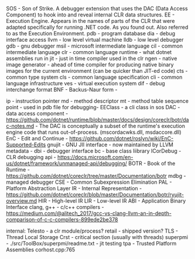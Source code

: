 SOS - Son of Strike. A debugger extension that uses the DAC (Data Access Component) to hook into and reveal internal CLR data structures.
EE - Execution Engine. Appears in the names of parts of the CLR that were adapted specifically for running .NET code. As you found out. Also referred to as the Execution Environment.
pdb - program database
dia - debug interface access
llvm - low level virtual machine
lldb - low level debugger
gdb - gnu debugger
msil - microsoft intermediate language
cil - common intermediate language
clr - common language runtime - what dotnet assemblies run in
jit - just in time compiler used in the clr
ngen - native image generator - ahead of time compiler for producing native binary images for the current environment (can be quicker than JIT-ed code)
cts - common type system
cls - common language specification
cli - common language infrastructure
ves - virtual execution system
dif - debug interchange format
BNF - Backus-Naur form -

ip - instruction pointer
md - method descriptor
mt - method table
sequence point - used in pdb file for debugging-
EEClass - a cli class in sos
DAC - data access component - https://github.com/dotnet/runtime/blob/master/docs/design/coreclr/botr/dac-notes.md - The DAC is conceptually a subset of the runtime's execution engine code that runs out-of-process. (mscordacwks.dll, msdaccore.dll)
EnC - Edit and Continue - https://github.com/dotnet/roslyn/wiki/EnC-Supported-Edits
gnujit - GNU JII interface - now maintained by LLVM
metadata -
dbi - debugger interface
bc - base class liibrary
ICorDebug - CLR debugging api - https://docs.microsoft.com/en-us/dotnet/framework/unmanaged-api/debugging/
BOTR - Book of the Runtime - https://github.com/dotnet/coreclr/tree/master/Documentation/botr
mdbg - managed debugger
CSE - Common Subexpression Elimination
PAL - Platform Abstraction Layer
IR - Internal Representation - https://github.com/dotnet/coreclr/blob/master/Documentation/botr/ryujit-overview.md
HIR - High-level IR
LIR - Low-level IR
ABI - Application Binary Interface
clang, g++ - c/c++ compilers - https://medium.com/@alitech_2017/gcc-vs-clang-llvm-an-in-depth-comparison-of-c-c-compilers-899ede2be378


internal:
Telesto - a clr module/process?
retail - shipped version?
TLS - Thread Local Storage
Crst - critical section (usually with threads)
superpmi - ./src/ToolBox/superpmi/readme.txt - jit testing
tpa - Trusted Platform Assemblies corhost.cpp:765
